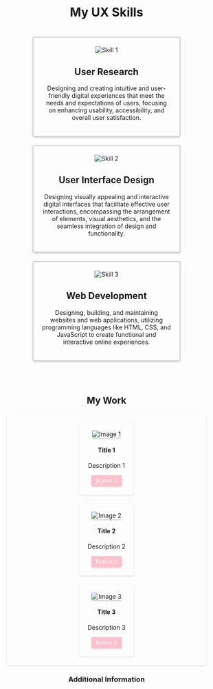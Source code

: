 <style>
  .grid-container {
    display: grid;
    grid-template-columns: repeat(auto-fit, minmax(300px, 1fr));
    grid-gap: 20px;
    justify-items: center;
    align-items: center;
    padding: 20px;
    box-shadow: 0 2px 4px rgba(0, 0, 0, 0.1);
  }

  .light-pink-box {
    padding: 20px;
    box-shadow: 0 2px 4px rgba(0, 0, 0, 0.1);
    text-align: center;
  }

  .light-pink-box img {
    max-width: 100%;
    height: auto;
    box-shadow: 0 2px 4px rgba(0, 0, 0, 0.2);
  }

  .work-item-inner {
    display: flex;
    align-items: center;
    text-align: left;
    box-shadow: 0 2px 4px rgba(0, 0, 0, 0.1);
  }

  .work-item-inner img {
    margin-right: 20px;
    width: 100%;
    max-width: 300px;
    height: auto;
    box-shadow: 0 2px 4px rgba(0, 0, 0, 0.2);
  }

 

  .red-box {
    border: none;
    padding: 20px;
    text-align: center;
  }

  .light-pink-button {
    background-color: pink;
    color: white;
    border: none;
    padding: 5px 10px;
    cursor: pointer;
    box-shadow: 0 2px 4px rgba(0, 0, 0, 0.2);
  }

  .my-ux-skills {
    display: flex;
    flex-wrap: wrap;
    justify-content: center;
    margin-top: 30px;
  }

  .my-ux-skills .skill-card {
    width: 300px;
    padding: 20px;
    margin: 10px;
    text-align: center;
    border: 2px solid lightgray;
    border-radius: 4px;
    box-shadow: 0 2px 4px rgba(0, 0, 0, 0.2);
  }

  .my-ux-skills .skill-card img {
    max-width: 100%;
    height: auto;
    box-shadow: none;
  }
  @media (max-width: 600px) {
    .flex-container {
      flex-direction: column;
    }
 
    .flex-item {
      width: 100%;
    }

    .grid-container {
      grid-template-areas:
        "header"
        "section"
        "footer";
      grid-template-rows: auto 1fr auto;
      grid-template-columns: 1fr;
    }
  }
</style>

<div class="red-box">
  <h1>My UX Skills</h1>
  <section>
    <div class="my-ux-skills">
      <div class="skill-card">
        <img src="https://i1.wp.com/a16z.com/wp-content/uploads/2021/04/Market-for-User-Research-Platforms-Inline-Graphic-1.png?resize=1024%2C512&ssl=1" alt="Skill 1">
        <h1>User Research</h1>
        <p>Designing and creating intuitive and user-friendly digital experiences that meet the needs and expectations of users, focusing on enhancing usability, accessibility, and overall user satisfaction.</p>
      </div>
      <div class="skill-card">
        <img src="https://www.betabreakers.com/wp-content/uploads/2020/12/122780970_s.jpg" alt="Skill 2">
        <h1>User Interface Design</h1>
        <p>Designing visually appealing and interactive digital interfaces that facilitate effective user interactions, encompassing the arrangement of elements, visual aesthetics, and the seamless integration of design and functionality.</p>
      </div>
      <div class="skill-card">
        <img src="https://uploads-ssl.webflow.com/615af81f65d1ab72d2969269/62efdf9840dca733692cdd48_web%20dev%20basics.jpg" alt="Skill 3">
        <h1>Web Development</h1>
        <p>Designing, building, and maintaining websites and web applications, utilizing programming languages like HTML, CSS, and JavaScript to create functional and interactive online experiences.</p>
      </div>
    </div>
  </section>
</div>

<section>
  <div class="red-box">
    <h1>My Work</h1>
    <div class="grid-container">
      <div class="light-pink-box">
        <img src="https://images.unsplash.com/photo-1513159446162-54eb8bdaa79b?ixlib=rb-4.0.3&ixid=M3wxMjA3fDB8MHxwaG90by1wYWdlfHx8fGVufDB8fHx8fA%3D%3D&auto=format&fit=crop&w=600&q=80" alt="Image 1">
        <div class="work-item-details">
          <h4>Title 1</h4>
          <p>Description 1</p>
          <button class="light-pink-button">Button 1</button>
        </div>
      </div>
      <div class="light-pink-box">
        <img src="https://images.unsplash.com/photo-1503676260728-1c00da094a0b?ixlib=rb-4.0.3&ixid=M3wxMjA3fDB8MHxwaG90by1wYWdlfHx8fGVufDB8fHx8fA%3D%3D&auto=format&fit=crop&w=600&q=80" alt="Image 2">
        <div class="work-item-details">
          <h4>Title 2</h4>
          <p>Description 2</p>
          <button class="light-pink-button">Button 2</button>
        </div>
      </div>
      <div class="light-pink-box">
        <img src="https://images.unsplash.com/photo-1555774698-0b77e0d5fac6?ixlib=rb-4.0.3&ixid=M3wxMjA3fDB8MHxwaG90by1wYWdlfHx8fGVufDB8fHx8fA%3D%3D&auto=format&fit=crop&w=600&q=80" alt="Image 3">
        <div class="work-item-details">
          <h4>Title 3</h4>
          <p>Description 3</p>
          <button class="light-pink-button">Button 3</button>
        </div>
      </div>
    </div>
    <h3>Additional Information</h3>
  </div>
</section>
